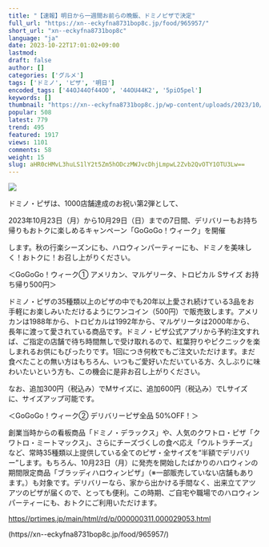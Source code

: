 ```yaml
---
title: "【速報】明日から一週間お前らの晩飯、ドミノピザで決定"
full_url: "https://xn--eckyfna8731bop8c.jp/food/965957/"
short_url: "xn--eckyfna8731bop8c"
language: "ja"
date: 2023-10-22T17:01:02+09:00
lastmod: 
draft: false
author: []
categories: ['グルメ']
tags: ['ドミノ', 'ピザ', '明日']
encoded_tags: ['44OJ44Of44OO', '44OU44K2', '5piO5pel']
keywords: []
thumbnail: "https://xn--eckyfna8731bop8c.jp/wp-content/uploads/2023/10/fcf2e5f5-s.jpg"
popular: 508
latest: 779
trend: 495
featured: 1917
views: 1101
comments: 58
weight: 15
slug: aHR0cHMvL3huLS1lY2t5Zm5hODczMWJvcDhjLmpwL2Zvb2QvOTY1OTU3Lw==
---
```


![](https://xn--eckyfna8731bop8c.jp/wp-content/uploads/2023/10/fcf2e5f5-s.jpg)

<span><p> ドミノ・ピザは、1000店舗達成のお祝い第2弾として、</p><p>2023年10月23日（月）から10月29日（日）までの7日間、デリバリーもお持ち帰りもおトクに楽しめるキャンペーン「GoGoGo！ウィーク」を開催</p><p>します。秋の行楽シーズンにも、ハロウィンパーティーにも、ドミノを美味しく！おトクに！お召し上がりください。</p><p>＜GoGoGo！ウィーク① アメリカン、マルゲリータ、トロピカル Sサイズ お持ち帰り500円＞</p><p>ドミノ・ピザの35種類以上のピザの中でも20年以上愛され続けている3品をお手軽にお楽しみいただけるようにワンコイン（500円）で販売致します。アメリカンは1988年から、トロピカルは1992年から、マルゲリータは2000年から、長年に渡って愛されている商品です。ドミノ・ピザ公式アプリから予約注文すれば、ご指定の店舗で待ち時間無しで受け取れるので、紅葉狩りやピクニックを楽しまれるお供にもぴったりです。1回につき何枚でもご注文いただけます。まだ食べたことの無い方はもちろん、いつもご愛好いただいている方、久しぶりに味わいたいという方も、この機会に是非お召し上がりください。</p><p>なお、追加300円（税込み）でMサイズに、追加600円（税込み）でLサイズに、サイズアップ可能です。</p><p>＜GoGoGo！ウィーク② デリバリーピザ全品 50%OFF！＞</p><p>創業当時からの看板商品「ドミノ・デラックス」や、人気のクワトロ・ピザ「クワトロ・ミートマックス」、さらにチーズづくしの食べ応え「ウルトラチーズ」など、常時35種類以上提供している全てのピザ・全サイズを“半額でデリバリー”します。もちろん、10月23日（月）に発売を開始したばかりのハロウィンの期間限定商品「ブラッディハロウィンピザ」（※一部販売していない店舗もあります。）も対象です。デリバリーなら、家から出かける手間なく、出来立てアツアツのピザが届くので、とっても便利。この時期、ご自宅や職場でのハロウィンパーティーにも、おトクにご利用いただけます。</p><p><a rel='nofollow noopener external' target='_blank' title='' href='https//prtimes.jp/main/html/rd/p/000000311.000029053.html'>https//prtimes.jp/main/html/rd/p/000000311.000029053.html</a></p></span>

(https//xn--eckyfna8731bop8c.jp/food/965957/)
